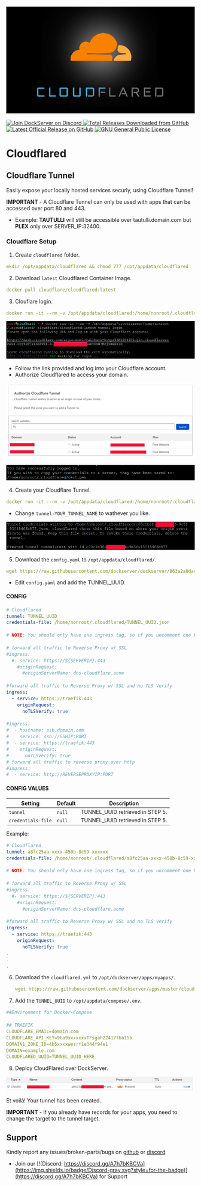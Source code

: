 ![Image of DockServer](/img/container_images/docker-cloudflared.png)

<p align="left">
    <a href="https://discord.gg/FYSvu83caM">
        <img src="https://discord.com/api/guilds/830478558995415100/widget.png?label=Discord%20Server&logo=discord" alt="Join DockServer on Discord">
    </a>
        <a href="https://github.com/dockserver/dockserver/releases">
        <img src="https://img.shields.io/github/downloads/dockserver/dockserver/total?label=Total%20Downloads&logo=github" alt="Total Releases Downloaded from GitHub">
    </a>
    <a href="https://github.com/dockserver/dockserver/releases/latest">
        <img src="https://img.shields.io/github/v/release/dockserver/dockserver?include_prereleases&label=Latest%20Release&logo=github" alt="Latest Official Release on GitHub">
    </a>
    <a href="https://github.com/dockserver/dockserver/blob/master/LICENSE">
        <img src="https://img.shields.io/github/license/dockserver/dockserver?label=License&logo=gnu" alt="GNU General Public License">
    </a>
</p>


# Cloudflared

## Cloudflare Tunnel

Easily expose your locally hosted services securly, using Cloudflare Tunnel!

**IMPORTANT** - A Cloudflare Tunnel can only be used with apps that can be accessed over port 80 and 443.
- Example: **TAUTULLI** will still be accessible over tautulli.domain.com but **PLEX** only over SERVER_IP:32400.

### Cloudflare Setup

1. Create `cloudflared` folder.

```yaml
mkdir /opt/appdata/cloudflared && chmod 777 /opt/appdata/cloudflared
```

2. Download `latest` Cloudflared Container Image.

```yaml
docker pull cloudflare/cloudflared:latest
```

3. Clouflare login.

```yaml
docker run -it --rm -v /opt/appdata/cloudflared:/home/nonroot/.cloudflared/ cloudflare/cloudflared:latest tunnel login
```

![Image of Cloudflared](/img/cloudflared/login.png)

- Follow the link provided and log into your Cloudflare account.
- Authorize Cloudflared to access your domain.

![Image of Cloudflared](/img/cloudflared/authorize.png)

![Image of Cloudflared](/img/cloudflared/success.png)

4. Create your Cloudflare Tunnel. 

```yaml
docker run -it --rm -v /opt/appdata/cloudflared:/home/nonroot/.cloudflared/ cloudflare/cloudflared:latest tunnel create tunnel-YOUR_TUNNEL_NAME
```

- Change `tunnel-YOUR_TUNNEL_NAME` to wathever you like.

![Image of Cloudflared](/img/cloudflared/tunnel.png)

5. Download the `config.yaml` to `/opt/appdata/cloudflared/`.

```yaml
wget https://raw.githubusercontent.com/dockserver/dockserver/863a2a0dacaf1a9f076d236f1f918dbbed138865/traefik/templates/cloudflared/config.yaml -P       /opt/appdata/clouflared/
```

- Edit `config.yaml` and add the TUNNEL_UUID.

#### CONFIG

```yaml
# Cloudflared
tunnel: TUNNEL_UUID 
credentials-file: /home/nonroot/.cloudflared/TUNNEL_UUID.json

# NOTE: You should only have one ingress tag, so if you uncomment one block comment the others

# forward all traffic to Reverse Proxy w/ SSL
#ingress:
  #- service: https://${SERVERIP}:443
    #originRequest:
      #originServerName: dns-cloudflare.acme
      
#forward all traffic to Reverse Proxy w/ SSL and no TLS Verify
ingress:
  - service: https://traefik:443
    originRequest:
      noTLSVerify: true

#ingress:
#  - hostname: ssh.domain.com
#    service: ssh://SSHIP:PORT
#  - service: https://traefik:443
#    originRequest:
#      noTLSVerify: true
# forward all traffic to reverse proxy over http
#ingress:
#  - service: http://REVERSEPROXYIP:PORT
```

#### CONFIG VALUES
|Setting   |Default|Description|
|----------|-------|-----------|
|`tunnel`    |`null` |TUNNEL_UUID retrieved in STEP 5.|
|`credentials-file`    |`null` |TUNNEL_UUID retrieved in STEP 5.|

Example: 

```yaml
# Cloudflared
tunnel: a8fc25aa-xxxx-450b-8c59-xxxxxx 
credentials-file: /home/nonroot/.cloudflared/a8fc25aa-xxxx-450b-8c59-xxxxxx.json

# NOTE: You should only have one ingress tag, so if you uncomment one block comment the others

# forward all traffic to Reverse Proxy w/ SSL
#ingress:
  #- service: https://${SERVERIP}:443
    #originRequest:
      #originServerName: dns-cloudflare.acme
      
#forward all traffic to Reverse Proxy w/ SSL and no TLS Verify
ingress:
  - service: https://traefik:443
    originRequest:
      noTLSVerify: true
.
.
.
```

6. Download the `cloudflared.yml` to `/opt/dockserver/apps/myapps/`.

   ```yaml
   wget https://raw.githubusercontent.com/dockserver/apps/master/cloudflared/docker-compose.yml -O /opt/dockserver/apps/myapps/clouflared.yml
   ```
   
7. Add the `TUNNEL_UUID` to `/opt/appdata/compose/.env`.

  ```yaml
  ##Environment for Docker-Compose

## TRAEFIK
CLOUDFLARE_EMAIL=domain.com
CLOUDFLARE_API_KEY=9ba9xxxxxxxTFsgah22417fba15b
DOMAIN1_ZONE_ID=4b5xxxxwesrf1e344f94e1
DOMAIN=example.com
CLOUDFLARED_UUID=TUNNEL_UUID_HERE
```

8. Deploy CloudFlared over DockServer.


![Image of Cloudflared](/img/cloudflared/record.png)

Et voilà! Your tunnel has been created.

**IMPORTANT** - If you already have records for your apps, you need to change the target to the tunnel target.

## Support

Kindly report any issues/broken-parts/bugs on [github](https://github.com/dockserver/dockserver/issues) or [discord](https://discord.gg/A7h7bKBCVa)

- Join our [![Discord: https://discord.gg/A7h7bKBCVa](https://img.shields.io/badge/Discord-gray.svg?style=for-the-badge)](https://discord.gg/A7h7bKBCVa) for Support
